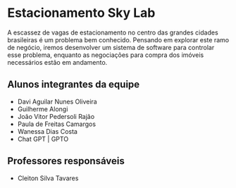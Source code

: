 
# Estacionamento Sky Lab

A escassez de vagas de estacionamento no centro das grandes cidades brasileiras é um problema bem conhecido.
Pensando em explorar este ramo de negócio, iremos desenvolver um sistema de software para controlar esse problema, enquanto as negociações para compra
dos imóveis necessários estão em andamento. 

## Alunos integrantes da equipe

* Davi Aguilar Nunes Oliveira
* Guilherme Alongi
* João Vitor Pedersoli Rajão
* Paula de Freitas Camargos
* Wanessa Dias Costa
* Chat GPT | GPTO


## Professores responsáveis

* Cleiton Silva Tavares


